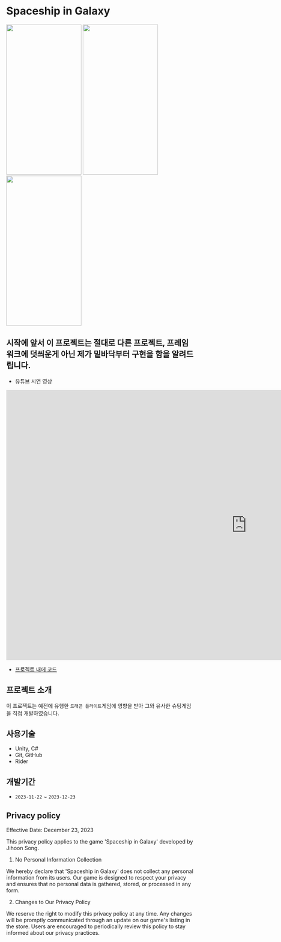 # Spaceship in Galaxy

<img src="https://github.com/jh2song/like-dragon-flight/assets/43688074/0eead8f6-b871-4367-aacb-6bd2ed28bdc3" width="200" height="400"/>
<img src="https://github.com/jh2song/like-dragon-flight/assets/43688074/df67be1e-e302-4c72-b7ad-d789ee227931" width="200" height="400"/>
<img src="https://github.com/jh2song/like-dragon-flight/assets/43688074/890ef89a-f4c6-460e-8531-ade571cecde9" width="200" height="400"/>

## 시작에 앞서 이 프로젝트는 절대로 다른 프로젝트, 프레임워크에 덧씌운게 아닌 제가 밑바닥부터 구현을 함을 알려드립니다.

- 유튜브 시연 영상
<iframe width="1280" height="720" src="https://www.youtube.com/embed/AQrVwX5i1nI" title="[유튜브 CC자막] Spaceship in Galaxy" frameborder="0" allow="accelerometer; autoplay; clipboard-write; encrypted-media; gyroscope; picture-in-picture; web-share" allowfullscreen></iframe>




- [프로젝트 내에 코드](https://github.com/jh2song/like-dragon-flight/tree/main/Assets/Scripts)

## 프로젝트 소개
이 프로젝트는 예전에 유행한 `드래곤 플라이트`게임에 영향을 받아 그와 유사한 슈팅게임을 직접 개발하였습니다.

## 사용기술
- Unity, C#
- Git, GitHub
- Rider

## 개발기간
- `2023-11-22` ~ `2023-12-23`


## Privacy policy
Effective Date: December 23, 2023

This privacy policy applies to the game 'Spaceship in Galaxy' developed by Jihoon Song.

1. No Personal Information Collection

We hereby declare that 'Spaceship in Galaxy' does not collect any personal information from its users. Our game is designed to respect your privacy and ensures that no personal data is gathered, stored, or processed in any form.

2. Changes to Our Privacy Policy

We reserve the right to modify this privacy policy at any time. Any changes will be promptly communicated through an update on our game's listing in the store. Users are encouraged to periodically review this policy to stay informed about our privacy practices.
